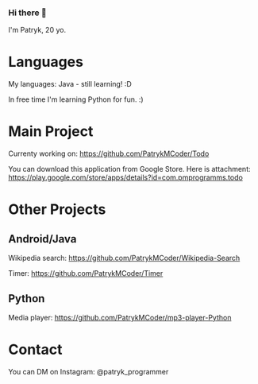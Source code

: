### Hi there 👋

I'm Patryk, 20 yo.

# Languages

My languages: Java - still learning! :D

In free time I'm learning Python for fun. :)

# Main Project

Currenty working on: https://github.com/PatrykMCoder/Todo

You can download this application from Google Store. Here is attachment: https://play.google.com/store/apps/details?id=com.pmprogramms.todo 

# Other Projects

## Android/Java

Wikipedia search: https://github.com/PatrykMCoder/Wikipedia-Search

Timer: https://github.com/PatrykMCoder/Timer

## Python 

Media player: https://github.com/PatrykMCoder/mp3-player-Python

# Contact

You can DM on Instagram: @patryk_programmer


